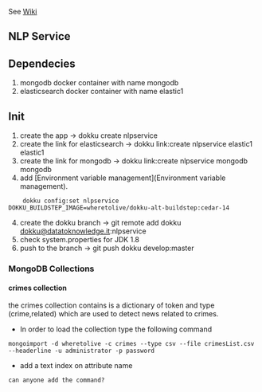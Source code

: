 See [Wiki](https://bitbucket.org/datatoknowledge/nlpservice/wiki)


NLP Service
--------------

## Dependecies

1. mongodb docker container with name mongodb
2. elasticsearch docker container with name elastic1

## Init

1. create the app -> dokku create nlpservice
2. create the link for elasticsearch -> dokku link:create nlpservice elastic1 elastic1
3. create the link for mongodb -> dokku link:create nlpservice mongodb mongodb
3. add [Environment variable management](Environment variable management).

```
    dokku config:set nlpservice DOKKU_BUILDSTEP_IMAGE=wheretolive/dokku-alt-buildstep:cedar-14

```

4. create the dokku branch -> git remote add dokku dokku@datatoknowledge.it:nlpservice
5. check system.properties for JDK 1.8
5. push to the branch -> git push dokku develop:master

### MongoDB Collections

#### crimes collection
the crimes collection contains is a dictionary of token and type (crime,related) which are used
to detect news related to crimes.
- In order to load the collection type the following command

```
mongoimport -d wheretolive -c crimes --type csv --file crimesList.csv --headerline -u administrator -p password

```
- add a text index on attribute name

```
can anyone add the command?
```
